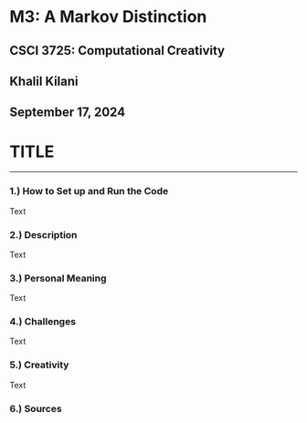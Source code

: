# M3: A Markov Distinction
## CSCI 3725: Computational Creativity
## Khalil Kilani
## September 17, 2024

# TITLE

***

### 1.) How to Set up and Run the Code
Text

### 2.) Description
Text

### 3.) Personal Meaning
Text

### 4.) Challenges
Text

### 5.) Creativity
Text

### 6.) Sources
